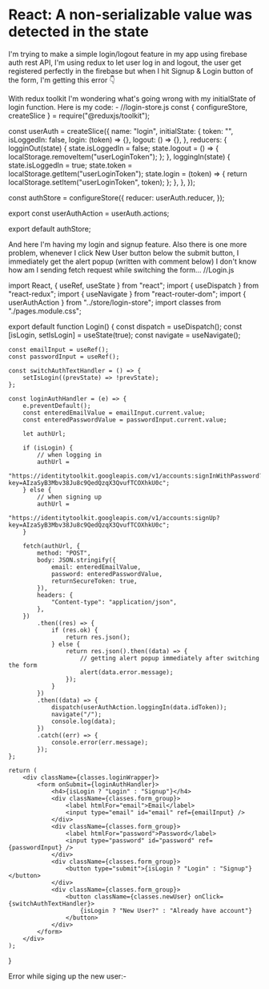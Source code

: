 
# React: A non-serializable value was detected in the state

I'm trying to make a simple login/logout feature in my app using firebase auth rest API, I'm using redux to let user log in and logout, the user get registered perfectly in the firebase but when I hit Signup & Login button of the form, I'm getting this error 👇

With redux toolkit I'm wondering what's going wrong with my initialState of login function.
Here is my code: -
//login-store.js
const { configureStore, createSlice } = require("@reduxjs/toolkit");

const userAuth = createSlice({
    name: "login",
    initialState: {
        token: "",
        isLoggedIn: false,
        login: (token) => {},
        logout: () => {},
    },
    reducers: {
        logginOut(state) {
            state.isLoggedIn = false;
            state.logout = () => {
                localStorage.removeItem("userLoginToken");
            };
        },
        loggingIn(state) {
            state.isLoggedIn = true;
            state.token = localStorage.getItem("userLoginToken");
            state.login = (token) => {
                return localStorage.setItem("userLoginToken", token);
            };
        },
    },
});

const authStore = configureStore({
    reducer: userAuth.reducer,
});

export const userAuthAction = userAuth.actions;

export default authStore;

And here I'm having my login and signup feature. Also there is one more problem, whenever I click New User button below the submit button, I immediately get the alert popup (written with comment below) I don't know how am I sending fetch request while switching the form...
//Login.js

import React, { useRef, useState } from "react";
import { useDispatch } from "react-redux";
import { useNavigate } from "react-router-dom";
import { userAuthAction } from "../store/login-store";
import classes from "./pages.module.css";

export default function Login() {
    const dispatch = useDispatch();
    const [isLogin, setIsLogin] = useState(true);
    const navigate = useNavigate();

    const emailInput = useRef();
    const passwordInput = useRef();

    const switchAuthTextHandler = () => {
        setIsLogin((prevState) => !prevState);
    };

    const loginAuthHandler = (e) => {
        e.preventDefault();
        const enteredEmailValue = emailInput.current.value;
        const enteredPasswordValue = passwordInput.current.value;

        let authUrl;

        if (isLogin) {
            // when logging in
            authUrl =
                "https://identitytoolkit.googleapis.com/v1/accounts:signInWithPassword?key=AIzaSyB3Mbv38Ju8c9QedQzqX3QvufTCOXhkU0c";
        } else {
            // when signing up
            authUrl =
                "https://identitytoolkit.googleapis.com/v1/accounts:signUp?key=AIzaSyB3Mbv38Ju8c9QedQzqX3QvufTCOXhkU0c";
        }

        fetch(authUrl, {
            method: "POST",
            body: JSON.stringify({
                email: enteredEmailValue,
                password: enteredPasswordValue,
                returnSecureToken: true,
            }),
            headers: {
                "Content-type": "application/json",
            },
        })
            .then((res) => {
                if (res.ok) {
                    return res.json();
                } else {
                    return res.json().then((data) => {
                        // getting alert popup immediately after switching the form
                        alert(data.error.message);
                    });
                }
            })
            .then((data) => {
                dispatch(userAuthAction.loggingIn(data.idToken));
                navigate("/");
                console.log(data);
            })
            .catch((err) => {
                console.error(err.message);
            });
    };

    return (
        <div className={classes.loginWrapper}>
            <form onSubmit={loginAuthHandler}>
                <h4>{isLogin ? "Login" : "Signup"}</h4>
                <div className={classes.form_group}>
                    <label htmlFor="email">Email</label>
                    <input type="email" id="email" ref={emailInput} />
                </div>
                <div className={classes.form_group}>
                    <label htmlFor="password">Password</label>
                    <input type="password" id="password" ref={passwordInput} />
                </div>
                <div className={classes.form_group}>
                    <button type="submit">{isLogin ? "Login" : "Signup"}</button>
                </div>
                <div className={classes.form_group}>
                    <button className={classes.newUser} onClick={switchAuthTextHandler}>
                        {isLogin ? "New User?" : "Already have account"}
                    </button>
                </div>
            </form>
        </div>
    );
}

Error while siging up the new user:-


        